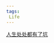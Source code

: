 ```yaml
---
tags:
 Life
---
```

[人生处处都有了坑](https://v.kuaishou.com/PbtE0V%20@%E5%A6%82%E6%84%8F%E9%AC%BC%20%E5%8F%91%E4%BA%86%E4%B8%80%E4%B8%AA%E5%BF%AB%E6%89%8B%E4%BD%9C%E5%93%81%EF%BC%8C%E4%B8%80%E8%B5%B7%E6%9D%A5%E7%9C%8B%EF%BC%81%E7%82%B9%E5%87%BB%E9%93%BE%E6%8E%A5%EF%BC%8C%E6%89%93%E5%BC%80%E3%80%90%E5%BF%AB%E6%89%8B%E3%80%91%E7%9B%B4%E6%8E%A5%E8%A7%82%E7%9C%8B%EF%BC%81)
